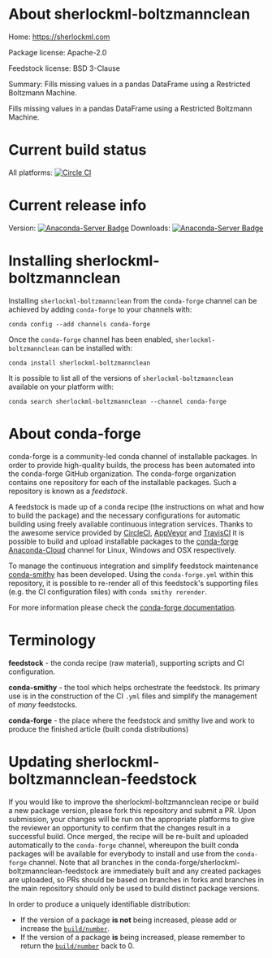About sherlockml-boltzmannclean
===============================

Home: https://sherlockml.com

Package license: Apache-2.0

Feedstock license: BSD 3-Clause

Summary: Fills missing values in a pandas DataFrame using a Restricted Boltzmann Machine.

Fills missing values in a pandas DataFrame using a Restricted Boltzmann Machine.


Current build status
====================

All platforms: [![Circle CI](https://circleci.com/gh/conda-forge/sherlockml-boltzmannclean-feedstock.svg?style=shield)](https://circleci.com/gh/conda-forge/sherlockml-boltzmannclean-feedstock)

Current release info
====================
Version: [![Anaconda-Server Badge](https://anaconda.org/conda-forge/sherlockml-boltzmannclean/badges/version.svg)](https://anaconda.org/conda-forge/sherlockml-boltzmannclean)
Downloads: [![Anaconda-Server Badge](https://anaconda.org/conda-forge/sherlockml-boltzmannclean/badges/downloads.svg)](https://anaconda.org/conda-forge/sherlockml-boltzmannclean)

Installing sherlockml-boltzmannclean
====================================

Installing `sherlockml-boltzmannclean` from the `conda-forge` channel can be achieved by adding `conda-forge` to your channels with:

```
conda config --add channels conda-forge
```

Once the `conda-forge` channel has been enabled, `sherlockml-boltzmannclean` can be installed with:

```
conda install sherlockml-boltzmannclean
```

It is possible to list all of the versions of `sherlockml-boltzmannclean` available on your platform with:

```
conda search sherlockml-boltzmannclean --channel conda-forge
```


About conda-forge
=================

conda-forge is a community-led conda channel of installable packages.
In order to provide high-quality builds, the process has been automated into the
conda-forge GitHub organization. The conda-forge organization contains one repository
for each of the installable packages. Such a repository is known as a *feedstock*.

A feedstock is made up of a conda recipe (the instructions on what and how to build
the package) and the necessary configurations for automatic building using freely
available continuous integration services. Thanks to the awesome service provided by
[CircleCI](https://circleci.com/), [AppVeyor](http://www.appveyor.com/)
and [TravisCI](https://travis-ci.org/) it is possible to build and upload installable
packages to the [conda-forge](https://anaconda.org/conda-forge)
[Anaconda-Cloud](http://docs.anaconda.org/) channel for Linux, Windows and OSX respectively.

To manage the continuous integration and simplify feedstock maintenance
[conda-smithy](http://github.com/conda-forge/conda-smithy) has been developed.
Using the ``conda-forge.yml`` within this repository, it is possible to re-render all of
this feedstock's supporting files (e.g. the CI configuration files) with ``conda smithy rerender``.

For more information please check the [conda-forge documentation](https://conda-forge.org/docs/).

Terminology
===========

**feedstock** - the conda recipe (raw material), supporting scripts and CI configuration.

**conda-smithy** - the tool which helps orchestrate the feedstock.
                   Its primary use is in the construction of the CI ``.yml`` files
                   and simplify the management of *many* feedstocks.

**conda-forge** - the place where the feedstock and smithy live and work to
                  produce the finished article (built conda distributions)


Updating sherlockml-boltzmannclean-feedstock
============================================

If you would like to improve the sherlockml-boltzmannclean recipe or build a new
package version, please fork this repository and submit a PR. Upon submission,
your changes will be run on the appropriate platforms to give the reviewer an
opportunity to confirm that the changes result in a successful build. Once
merged, the recipe will be re-built and uploaded automatically to the
`conda-forge` channel, whereupon the built conda packages will be available for
everybody to install and use from the `conda-forge` channel.
Note that all branches in the conda-forge/sherlockml-boltzmannclean-feedstock are
immediately built and any created packages are uploaded, so PRs should be based
on branches in forks and branches in the main repository should only be used to
build distinct package versions.

In order to produce a uniquely identifiable distribution:
 * If the version of a package **is not** being increased, please add or increase
   the [``build/number``](http://conda.pydata.org/docs/building/meta-yaml.html#build-number-and-string).
 * If the version of a package **is** being increased, please remember to return
   the [``build/number``](http://conda.pydata.org/docs/building/meta-yaml.html#build-number-and-string)
   back to 0.